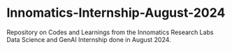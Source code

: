 # Innomatics-Internship-August-2024
Repository on Codes and Learnings from the Innomatics Research Labs Data Science and GenAI Internship done in August 2024.
